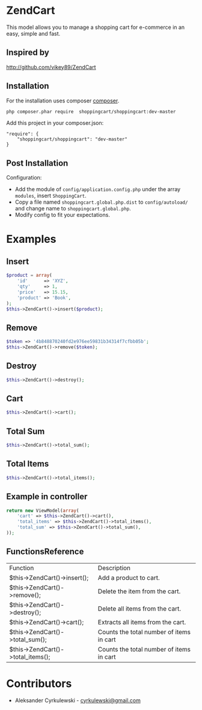 ZendCart
============================

This model allows you to manage a shopping cart for e-commerce in an easy, simple and fast.

Inspired by
------------
http://github.com/vikey89/ZendCart


Installation
------------
For the installation uses composer [composer](http://getcomposer.org "composer - package manager").

```sh
php composer.phar require  shoppingcart/shoppingcart:dev-master
```

Add this project in your composer.json:


    "require": {
        "shoppingcart/shoppingcart": "dev-master"
    }
    

Post Installation
------------
Configuration:
- Add the module of `config/application.config.php` under the array `modules`, insert `ShoppingCart`.
- Copy a file named `shoppingcart.global.php.dist` to `config/autoload/` and change name to `shoppingcart.global.php`.
- Modify config to fit your expectations.


Examples
=====================================
Insert
------------
```php
$product = array(
    'id'      => 'XYZ',
    'qty'     => 1,
    'price'   => 15.15,
    'product' => 'Book',
);
$this->ZendCart()->insert($product);
```


Remove
------------
```php
$token => '4b848870240fd2e976ee59831b34314f7cfbb05b';
$this->ZendCart()->remove($token);
```

Destroy
------------
```php
$this->ZendCart()->destroy();
```

Cart
------------
```php
$this->ZendCart()->cart();
```

Total Sum
------------
```php
$this->ZendCart()->total_sum();
```

Total Items
------------
```php
$this->ZendCart()->total_items();
```


Example in controller
------------
```php
return new ViewModel(array(
    'cart' => $this->ZendCart()->cart(),
    'total_items' => $this->ZendCart()->total_items(),
    'total_sum' => $this->ZendCart()->total_sum(),
));
```


FunctionsReference
------------
<table>
    <tr>
    <td>Function</td>
    <td>Description</td></tr>
    <tr><td>$this->ZendCart()->insert();</td><td>Add a product to cart.</td></tr>
    <tr><td>$this->ZendCart()->remove();</td><td>Delete the item from the cart.</td></tr>
    <tr><td>$this->ZendCart()->destroy();</td><td>Delete all items from the cart.</td></tr>
    <tr><td>$this->ZendCart()->cart();</td><td>Extracts all items from the cart.</td></tr>
    <tr><td>$this->ZendCart()->total_sum();</td><td>Counts the total number of items in cart</td></tr>
    <tr><td>$this->ZendCart()->total_items();</td><td>Counts the total number of items in cart</td></tr>
</table>

Contributors
=====================================

* Aleksander Cyrkulewski - cyrkulewski@gmail.com
